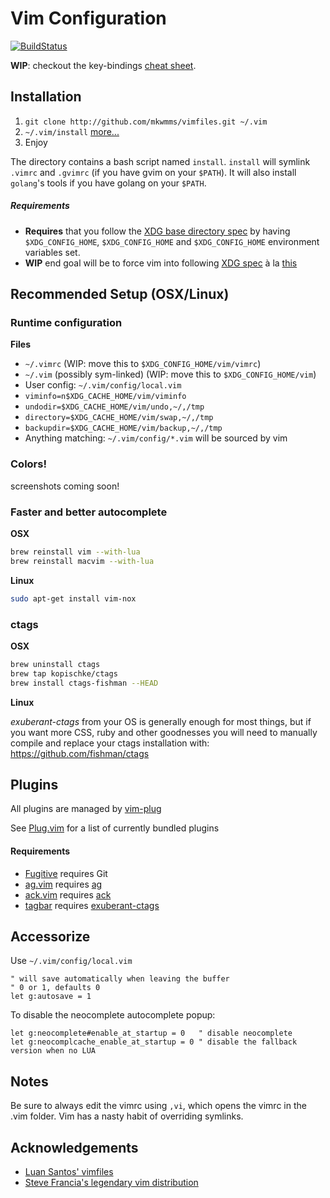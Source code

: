 # Vim Configuration 
[![BuildStatus](https://travis-ci.org/mkwmms/vimfiles.svg)](https://travis-ci.org/mkwmms/vimfiles)

__WIP__: checkout the key-bindings [cheat sheet](https://github.com/mkwmms/vimfiles/wiki/Cheat-Sheet).

## Installation

1. `git clone http://github.com/mkwmms/vimfiles.git ~/.vim`
1. `~/.vim/install` [more...](#install-script)
1. Enjoy

The directory contains a bash script named `install`. `install` will symlink `.vimrc` and `.gvimrc` (if you have gvim on your `$PATH`).
It will also install `golang`'s tools if you have golang on your `$PATH`.

##### Requirements

- **Requires** that you follow the [XDG base directory spec](http://standards.freedesktop.org/basedir-spec/basedir-spec-latest.html) by having `$XDG_CONFIG_HOME`, `$XDG_CONFIG_HOME` and `$XDG_CONFIG_HOME` environment variables set. 
- **WIP** end goal will be to force vim into following [XDG spec](http://standards.freedesktop.org/basedir-spec/basedir-spec-latest.html) à la [this](https://tlvince.com/vim-respect-xdg)

## Recommended Setup (OSX/Linux)

### Runtime configuration
**Files**
- `~/.vimrc` (WIP: move this to `$XDG_CONFIG_HOME/vim/vimrc`)
- `~/.vim` (possibly sym-linked) (WIP: move this to `$XDG_CONFIG_HOME/vim`)
- User config: `~/.vim/config/local.vim`
- `viminfo=n$XDG_CACHE_HOME/vim/viminfo`
- `undodir=$XDG_CACHE_HOME/vim/undo,~/,/tmp`
- `directory=$XDG_CACHE_HOME/vim/swap,~/,/tmp`
- `backupdir=$XDG_CACHE_HOME/vim/backup,~/,/tmp`
- Anything matching: `~/.vim/config/*.vim` will be sourced by vim

### Colors!
screenshots coming soon!

### Faster and better autocomplete

**OSX**

```bash
brew reinstall vim --with-lua
brew reinstall macvim --with-lua
```

**Linux**

```bash
sudo apt-get install vim-nox
```

### ctags

**OSX**

```bash
brew uninstall ctags
brew tap kopischke/ctags
brew install ctags-fishman --HEAD
```

**Linux**

*exuberant-ctags* from your OS is generally enough for most things, but if you want more CSS, ruby and other goodnesses you will need to manually compile and replace your ctags installation with: https://github.com/fishman/ctags

## Plugins
All plugins are managed by [vim-plug](https://github.com/junegunn/vim-plug)

See [Plug.vim](https://github.com/mkwmms/vimfiles/blob/master/Plug.vim) for a list of currently bundled plugins

#### Requirements
 * [Fugitive](https://github.com/tpope/vim-fugitive) requires Git
 * [ag.vim](https://github.com/rking/ag.vim) requires [ag](https://github.com/ggreer/the_silver_searcher)
 * [ack.vim](https://github.com/mileszs/ack.vim) requires [ack](http://betterthangrep.com/)
 * [tagbar](https://github.com/majutsushi/tagbar) requires [exuberant-ctags](https://github.com/fishman/ctags)

## Accessorize
Use `~/.vim/config/local.vim` 

```
" will save automatically when leaving the buffer
" 0 or 1, defaults 0
let g:autosave = 1
```

To disable the neocomplete autocomplete popup:
```
let g:neocomplete#enable_at_startup = 0   " disable neocomplete
let g:neocomplcache_enable_at_startup = 0 " disable the fallback version when no LUA
```

## Notes
Be sure to always edit the vimrc using `,vi`, which opens the vimrc in the .vim folder. Vim has a nasty habit of overriding symlinks.

## Acknowledgements
- [Luan Santos' vimfiles](https://github.com/luan/vimfiles)
- [Steve Francia's legendary vim distribution](https://github.com/spf13/spf13-vim)
